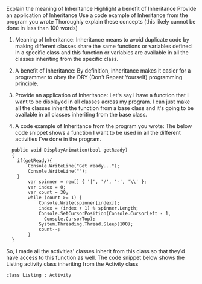 Explain the meaning of Inheritance
Highlight a benefit of Inheritance
Provide an application of Inheritance
Use a code example of Inheritance from the program you wrote
Thoroughly explain these concepts (this likely cannot be done in less than 100 words)

1. Meaning of Inheritance:
Inheritance means to avoid duplicate code by making different classes share the same functions or variables defined in a specific class and this function or variables are available in all the classes inheriting from the specific class.

2. A benefit of Inheritance:
By definition, inheritance makes it easier for a programmer to obey the DRY (Don't Repeat Yourself) programming principle.

3. Provide an application of Inheritance:
Let's say I have a function that I want to be displayed in all classes across my program. I can just make all the classes inherit the function from a base class and it's going to be available in all classes inheriting from the base class.

4. A code example of Inheritance from the program you wrote:
The below code snippet shows a function I want to be used in all the different activities I've done in the program.
```
  public void DisplayAnimation(bool getReady)
  {
    if(getReady){
        Console.WriteLine("Get ready...");
        Console.WriteLine("");
    }
        var spinner = new[] { '|', '/', '-', '\\' };
        var index = 0;
        var count = 30;
        while (count >= 1) {
            Console.Write(spinner[index]);
            index = (index + 1) % spinner.Length;
            Console.SetCursorPosition(Console.CursorLeft - 1,
              Console.CursorTop);
            System.Threading.Thread.Sleep(100);
            count--;
        }
  }
  ```
  So, I made all the activities' classes inherit from this class so that they'd have access to this function as well.
  The code snippet below shows the Listing activity class inheriting from the Activity class
  ```
  class Listing : Activity
  ```